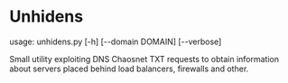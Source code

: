 # Unhidens
usage: unhidens.py [-h] [--domain DOMAIN] [--verbose]

Small utility exploiting DNS Chaosnet TXT requests to obtain information about
servers placed behind load balancers, firewalls and other.
